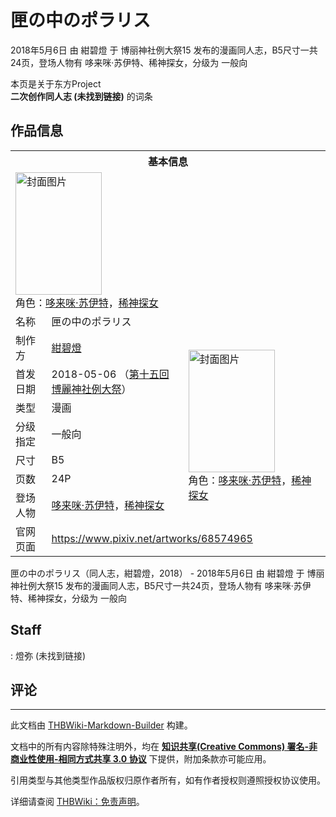 # 匣の中のポラリス

<!-- source html: G:\repos\THBWiki-Markdown-Builder\THBWikiMarkdown\Temp\main\7\74\ns0%3A%E5%8C%A3%E3%81%AE%E4%B8%AD%E3%81%AE%E3%83%9D%E3%83%A9%E3%83%AA%E3%82%B9.html -->

2018年5月6日 由 紺碧燈 于 博丽神社例大祭15 发布的漫画同人志，B5尺寸一共24页，登场人物有 哆来咪·苏伊特、稀神探女，分级为 一般向

本页是关于东方Project  
 **二次创作同人志 (未找到链接)** 的词条

## 作品信息

<table><tbody><tr><th colspan="3">基本信息</th></tr><tr><td class="cover-artwork-mobile" colspan="2"><a href="./文件-匣の中のポラリス封面.jpg.md" class="image" title="封面图片"><img alt="封面图片" src="https://upload.thwiki.cc/thumb/9/95/%E5%8C%A3%E3%81%AE%E4%B8%AD%E3%81%AE%E3%83%9D%E3%83%A9%E3%83%AA%E3%82%B9%E5%B0%81%E9%9D%A2.jpg/138px-%E5%8C%A3%E3%81%AE%E4%B8%AD%E3%81%AE%E3%83%9D%E3%83%A9%E3%83%AA%E3%82%B9%E5%B0%81%E9%9D%A2.jpg" decoding="async" loading="lazy" width="138" height="196" srcset="https://upload.thwiki.cc/thumb/9/95/%E5%8C%A3%E3%81%AE%E4%B8%AD%E3%81%AE%E3%83%9D%E3%83%A9%E3%83%AA%E3%82%B9%E5%B0%81%E9%9D%A2.jpg/207px-%E5%8C%A3%E3%81%AE%E4%B8%AD%E3%81%AE%E3%83%9D%E3%83%A9%E3%83%AA%E3%82%B9%E5%B0%81%E9%9D%A2.jpg 1.5x, https://upload.thwiki.cc/thumb/9/95/%E5%8C%A3%E3%81%AE%E4%B8%AD%E3%81%AE%E3%83%9D%E3%83%A9%E3%83%AA%E3%82%B9%E5%B0%81%E9%9D%A2.jpg/277px-%E5%8C%A3%E3%81%AE%E4%B8%AD%E3%81%AE%E3%83%9D%E3%83%A9%E3%83%AA%E3%82%B9%E5%B0%81%E9%9D%A2.jpg 2x" data-file-width="847" data-file-height="1200"></a><div class="cover-char">角色：<a href="./哆来咪·苏伊特.md" title="哆来咪·苏伊特">哆来咪·苏伊特</a>，<a href="./稀神探女.md" title="稀神探女">稀神探女</a></div></td>
</tr><tr><td class="label">名称</td><td colspan="2"> 匣の中のポラリス </td></tr><tr><td class="label">制作方</td><td><a href="./紺碧燈.md" title="紺碧燈">紺碧燈</a></td><td class="cover-artwork" rowspan="7" style="min-width:196px;"><a href="./文件-匣の中のポラリス封面.jpg.md" class="image" title="封面图片"><img alt="封面图片" src="https://upload.thwiki.cc/thumb/9/95/%E5%8C%A3%E3%81%AE%E4%B8%AD%E3%81%AE%E3%83%9D%E3%83%A9%E3%83%AA%E3%82%B9%E5%B0%81%E9%9D%A2.jpg/138px-%E5%8C%A3%E3%81%AE%E4%B8%AD%E3%81%AE%E3%83%9D%E3%83%A9%E3%83%AA%E3%82%B9%E5%B0%81%E9%9D%A2.jpg" decoding="async" loading="lazy" width="138" height="196" srcset="https://upload.thwiki.cc/thumb/9/95/%E5%8C%A3%E3%81%AE%E4%B8%AD%E3%81%AE%E3%83%9D%E3%83%A9%E3%83%AA%E3%82%B9%E5%B0%81%E9%9D%A2.jpg/207px-%E5%8C%A3%E3%81%AE%E4%B8%AD%E3%81%AE%E3%83%9D%E3%83%A9%E3%83%AA%E3%82%B9%E5%B0%81%E9%9D%A2.jpg 1.5x, https://upload.thwiki.cc/thumb/9/95/%E5%8C%A3%E3%81%AE%E4%B8%AD%E3%81%AE%E3%83%9D%E3%83%A9%E3%83%AA%E3%82%B9%E5%B0%81%E9%9D%A2.jpg/277px-%E5%8C%A3%E3%81%AE%E4%B8%AD%E3%81%AE%E3%83%9D%E3%83%A9%E3%83%AA%E3%82%B9%E5%B0%81%E9%9D%A2.jpg 2x" data-file-width="847" data-file-height="1200"></a><div class="cover-char">角色：<a href="./哆来咪·苏伊特.md" title="哆来咪·苏伊特">哆来咪·苏伊特</a>，<a href="./稀神探女.md" title="稀神探女">稀神探女</a></div></td>
</tr><tr><td class="label">首发日期</td><td>2018-05-06&#160;（<a href="/展会作品列表?e=%E5%8D%9A%E4%B8%BD%E7%A5%9E%E7%A4%BE%E4%BE%8B%E5%A4%A7%E7%A5%AD%2315">第十五回 博麗神社例大祭</a>）</td></tr><tr><td class="label">类型</td><td>漫画</td></tr><tr><td class="label">分级指定</td><td>一般向</td></tr><tr><td class="label">尺寸</td><td>B5</td></tr><tr><td class="label">页数</td><td>24P</td></tr><tr><td class="label">登场人物</td><td><a href="./哆来咪·苏伊特.md" title="哆来咪·苏伊特">哆来咪·苏伊特</a>，<a href="./稀神探女.md" title="稀神探女">稀神探女</a></td></tr>
<tr><td class="label">官网页面</td><td colspan="2"><a rel="nofollow" class="external free" href="https://www.pixiv.net/artworks/68574965">https://www.pixiv.net/artworks/68574965</a></td></tr></tbody></table>

匣の中のポラリス（同人志，紺碧燈，2018） - 2018年5月6日 由 紺碧燈 于 博丽神社例大祭15 发布的漫画同人志，B5尺寸一共24页，登场人物有 哆来咪·苏伊特、稀神探女，分级为 一般向

## Staff
: 燈弥 (未找到链接)


## 评论




---

此文档由 [THBWiki-Markdown-Builder](https://github.com/Delsin-Yu/THBWiki-Markdown-Builder) 构建。

文档中的所有内容除特殊注明外，均在 [**知识共享(Creative Commons) 署名-非商业性使用-相同方式共享 3.0 协议**](https://creativecommons.org/licenses/by-sa/3.0/deed.zh-hans) 下提供，附加条款亦可能应用。

引用类型与其他类型作品版权归原作者所有，如有作者授权则遵照授权协议使用。

详细请查阅 [THBWiki：免责声明](https://thbwiki.cc/THBWiki:%E5%85%8D%E8%B4%A3%E5%A3%B0%E6%98%8E)。

